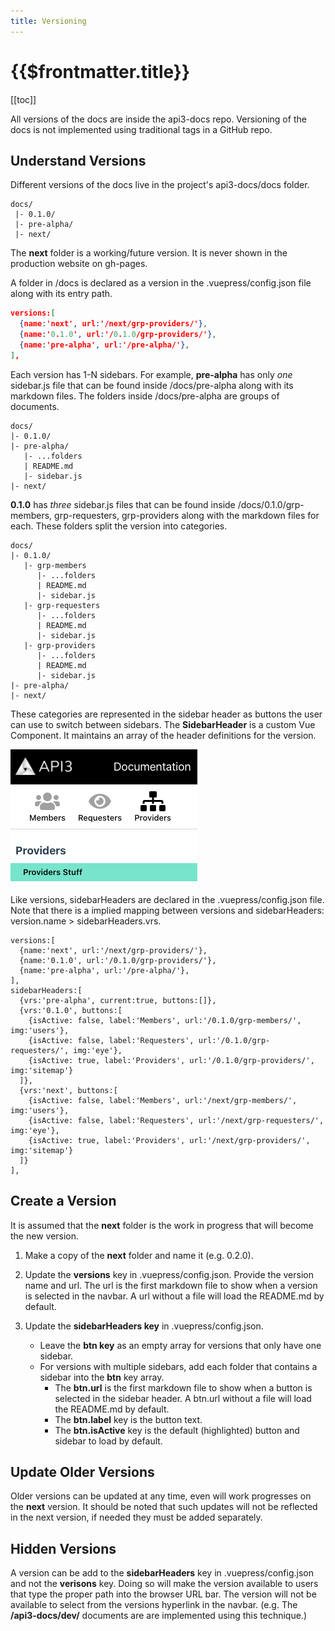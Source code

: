 ```yaml
---
title: Versioning
---
```


# {{$frontmatter.title}}

<TocHeader />
[[toc]]

All versions of the docs are inside the api3-docs repo. Versioning of the docs is not implemented using traditional tags in a GitHub repo.
## Understand Versions

Different versions of the docs live in the project's api3-docs/docs folder.

```text
docs/
 |- 0.1.0/
 |- pre-alpha/
 |- next/
```

The **next** folder is a working/future version. It is never shown in the production website on gh-pages.

A folder in /docs is declared as a version in the .vuepress/config.json file along with its entry path.

```json
versions:[
  {name:'next', url:'/next/grp-providers/'},
  {name:'0.1.0', url:'/0.1.0/grp-providers/'},
  {name:'pre-alpha', url:'/pre-alpha/'},
],
```

Each version has 1-N sidebars. For example, **pre-alpha** has only *one* sidebar.js file that can be found inside /docs/pre-alpha along with its markdown files. The folders inside /docs/pre-alpha are groups of documents.

```text
docs/
|- 0.1.0/
|- pre-alpha/
   |- ...folders
   | README.md
   |- sidebar.js
|- next/
```

**0.1.0** has *three* sidebar.js files that can be found inside /docs/0.1.0/grp-members, grp-requesters, grp-providers along with the markdown files for each. These folders split the version into categories. 

```text
docs/
|- 0.1.0/
   |- grp-members
      |- ...folders
      | README.md
      |- sidebar.js
   |- grp-requesters
      |- ...folders
      | README.md
      |- sidebar.js
   |- grp-providers
      |- ...folders
      | README.md
      |- sidebar.js
|- pre-alpha/
|- next/
```

These categories are represented in the sidebar header as buttons the user can use to switch between sidebars. The **SidebarHeader** is a custom Vue Component. It maintains an array of the header definitions for the version.

![Sidebar Headers](./img/sidebar-header.png)

Like versions, sidebarHeaders are declared in the .vuepress/config.json file. Note that there is a implied mapping between versions and sidebarHeaders: version.name > sidebarHeaders.vrs.

```json{1,6}
versions:[
  {name:'next', url:'/next/grp-providers/'},
  {name:'0.1.0', url:'/0.1.0/grp-providers/'},
  {name:'pre-alpha', url:'/pre-alpha/'},
],
sidebarHeaders:[
  {vrs:'pre-alpha', current:true, buttons:[]},
  {vrs:'0.1.0', buttons:[
    {isActive: false, label:'Members', url:'/0.1.0/grp-members/', img:'users'},
    {isActive: false, label:'Requesters', url:'/0.1.0/grp-requesters/', img:'eye'},
    {isActive: true, label:'Providers', url:'/0.1.0/grp-providers/', img:'sitemap'}
  ]},
  {vrs:'next', buttons:[
    {isActive: false, label:'Members', url:'/next/grp-members/', img:'users'},
    {isActive: false, label:'Requesters', url:'/next/grp-requesters/', img:'eye'},
    {isActive: true, label:'Providers', url:'/next/grp-providers/', img:'sitemap'}
  ]}
],
```

## Create a Version

It is assumed that the **next** folder is the work in progress that will become the new version.

1. Make a copy of the **next** folder and name it (e.g. 0.2.0).

1. Update the **versions** key in .vuepress/config.json. Provide the version name and url. The url is the first markdown file to show when a version is selected in the navbar. A url without a file will load the README.md by default.

1. Update the **sidebarHeaders key** in .vuepress/config.json. 
    - Leave the **btn key** as an empty array for versions that only have one sidebar. 
    - For versions with multiple sidebars, add each folder that contains a sidebar into the **btn** key array.
        - The **btn.url** is the first markdown file to show when a button is selected in the sidebar header. A btn.url without a file will load the README.md by default. 
        - The **btn.label** key is the button text. 
        - The **btn.isActive** key is the default (highlighted) button and sidebar to load by default.

## Update Older Versions

Older versions can be updated at any time, even will work progresses on the **next** version. It should be noted that such updates will not be reflected in the next version, if needed they must be added separately.

## Hidden Versions

A version can be add to the **sidebarHeaders** key in .vuepress/config.json and not the **verisons** key. Doing so will make the version available to users that type the proper path into the browser URL bar. The version will not be available to select from the versions hyperlink in the navbar. (e.g. The **/api3-docs/dev/** documents are are implemented using this technique.)
